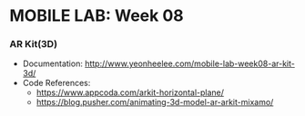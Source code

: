 # MOBILE LAB: Week 08
### AR Kit(3D)
* Documentation: http://www.yeonheelee.com/mobile-lab-week08-ar-kit-3d/
* Code References: 
   - https://www.appcoda.com/arkit-horizontal-plane/
   - https://blog.pusher.com/animating-3d-model-ar-arkit-mixamo/
